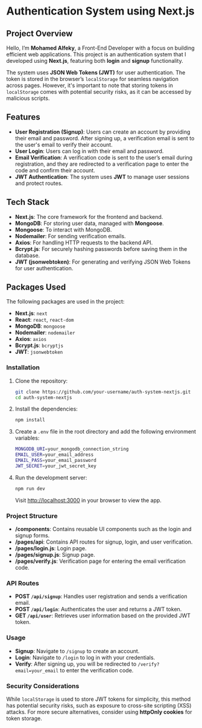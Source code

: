 # Authentication System using Next.js

## Project Overview

Hello, I’m **Mohamed Alfeky**, a Front-End Developer with a focus on building efficient web applications. This project is an authentication system that I developed using **Next.js**, featuring both **login** and **signup** functionality.

The system uses **JSON Web Tokens (JWT)** for user authentication. The token is stored in the browser’s `localStorage` for seamless navigation across pages. However, it's important to note that storing tokens in `localStorage` comes with potential security risks, as it can be accessed by malicious scripts.

## Features

- **User Registration (Signup)**: Users can create an account by providing their email and password. After signing up, a verification email is sent to the user's email to verify their account.
- **User Login**: Users can log in with their email and password.
- **Email Verification**: A verification code is sent to the user’s email during registration, and they are redirected to a verification page to enter the code and confirm their account.
- **JWT Authentication**: The system uses **JWT** to manage user sessions and protect routes.

## Tech Stack

- **Next.js**: The core framework for the frontend and backend.
- **MongoDB**: For storing user data, managed with **Mongoose**.
- **Mongoose**: To interact with MongoDB.
- **Nodemailer**: For sending verification emails.
- **Axios**: For handling HTTP requests to the backend API.
- **Bcrypt.js**: For securely hashing passwords before saving them in the database.
- **JWT (jsonwebtoken)**: For generating and verifying JSON Web Tokens for user authentication.

## Packages Used

The following packages are used in the project:

- **Next.js**: `next`
- **React**: `react`, `react-dom`
- **MongoDB**: `mongoose`
- **Nodemailer**: `nodemailer`
- **Axios**: `axios`
- **Bcrypt.js**: `bcryptjs`
- **JWT**: `jsonwebtoken`

### Installation

1. Clone the repository:

   ```bash
   git clone https://github.com/your-username/auth-system-nextjs.git
   cd auth-system-nextjs
   ```

2. Install the dependencies:

   ```bash
   npm install
   ```

3. Create a `.env` file in the root directory and add the following environment variables:

   ```bash
   MONGODB_URI=your_mongodb_connection_string
   EMAIL_USER=your_email_address
   EMAIL_PASS=your_email_password
   JWT_SECRET=your_jwt_secret_key
   ```

4. Run the development server:

   ```bash
   npm run dev
   ```

   Visit [http://localhost:3000](http://localhost:3000) in your browser to view the app.

### Project Structure

- **/components**: Contains reusable UI components such as the login and signup forms.
- **/pages/api**: Contains API routes for signup, login, and user verification.
- **/pages/login.js**: Login page.
- **/pages/signup.js**: Signup page.
- **/pages/verify.js**: Verification page for entering the email verification code.

### API Routes

- **POST `/api/signup`**: Handles user registration and sends a verification email.
- **POST `/api/login`**: Authenticates the user and returns a JWT token.
- **GET `/api/user`**: Retrieves user information based on the provided JWT token.

### Usage

- **Signup**: Navigate to `/signup` to create an account.
- **Login**: Navigate to `/login` to log in with your credentials.
- **Verify**: After signing up, you will be redirected to `/verify?email=your_email` to enter the verification code.

### Security Considerations

While `localStorage` is used to store JWT tokens for simplicity, this method has potential security risks, such as exposure to cross-site scripting (XSS) attacks. For more secure alternatives, consider using **httpOnly cookies** for token storage.
